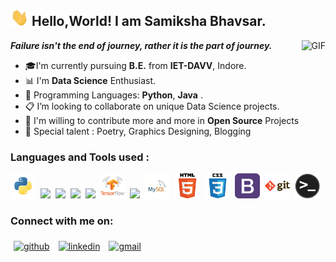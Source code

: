 <h2>
  <img alt="Hello" src="https://raw.githubusercontent.com/dev-akshat/archive/main/images/gifs/others/Hi.gif" width="29px"> 
  Hello,World! I am Samiksha Bhavsar.
</h2>

<img align = "right" height="200rem" alt="GIF" src="https://media4.giphy.com/media/RbDKaczqWovIugyJmW/200w.webp?cid=ecf05e47yrznhyd4w1cnwbe3hlilpmls3c0mrsymhdzmzp5z&rid=200w.webp" /></p>


***Failure isn't the end of journey, rather it is the part of journey.***


* :mortar_board:I'm currently pursuing **B.E.** from **IET-DAVV**, Indore.
* :bar_chart: I'm **Data Science** Enthusiast.
* :white_square_button: Programming Languages: **Python**, **Java**  .
* :clipboard: I’m looking to collaborate on unique Data Science projects.
* :mega: I'm willing to contribute more and more in **Open Source** Projects
* :gem: Special talent : Poetry, Graphics Designing, Blogging





### Languages and Tools used :

<code><img height="40" src="https://raw.githubusercontent.com/github/explore/80688e429a7d4ef2fca1e82350fe8e3517d3494d/topics/python/python.png"></code>&nbsp;
<code><img height="40" src="https://cdn4.iconfinder.com/data/icons/logos-and-brands/512/181_Java_logo_logos-512.png"></code>&nbsp;
<code><img height="40" src="https://th.bing.com/th/id/OIP.ONnEuk5TBe5M9ZU_UlmOwQAAAA?pid=ImgDet&rs=1"></code>&nbsp;
<code><img height="40" src="https://hadrienj.github.io/assets/images/icons/sklearn.png"></code>&nbsp;
<code><img height="40" src="https://python-tricks.com/wp-content/uploads/2019/11/numpy-logo-2-300x300.jpg"></code>&nbsp;
<code><img height="40" src="https://raw.githubusercontent.com/github/explore/80688e429a7d4ef2fca1e82350fe8e3517d3494d/topics/tensorflow/tensorflow.png"></code>&nbsp;
<code><img height="40" src="https://cdn.freebiesupply.com/logos/large/2x/flask-logo-png-transparent.png"></code>&nbsp;
<code><img height="40" src="https://raw.githubusercontent.com/github/explore/80688e429a7d4ef2fca1e82350fe8e3517d3494d/topics/mysql/mysql.png"></code>&nbsp;
<code><img height="40" src="https://raw.githubusercontent.com/github/explore/80688e429a7d4ef2fca1e82350fe8e3517d3494d/topics/html/html.png"></code>&nbsp;
<code><img height="40" src="https://raw.githubusercontent.com/github/explore/80688e429a7d4ef2fca1e82350fe8e3517d3494d/topics/css/css.png"></code>&nbsp;
<code><img height="40" src="https://raw.githubusercontent.com/github/explore/80688e429a7d4ef2fca1e82350fe8e3517d3494d/topics/bootstrap/bootstrap.png"></code>&nbsp;
<code><img height="40" src="https://raw.githubusercontent.com/github/explore/80688e429a7d4ef2fca1e82350fe8e3517d3494d/topics/git/git.png"></code>&nbsp;
<code><img height="40" src="https://raw.githubusercontent.com/github/explore/80688e429a7d4ef2fca1e82350fe8e3517d3494d/topics/terminal/terminal.png"></code>

### Connect with me on:
<p>
	<a href="https://github.com/SamikshaBhavsar"><img alt="github" width="8%" style="padding:5px" src="https://img.icons8.com/clouds/100/000000/github.png"/></a>
	<a href="https://www.linkedin.com/in/samiksha-bhavsar-33837417a"><img alt="linkedin" width="8%" style="padding:5px" src="https://img.icons8.com/clouds/100/000000/linkedin.png"/></a>
<a href="samikshabhavsar1999@gmail.com"><img alt="gmail" width="8%" style="padding:5px" src="https://img.icons8.com/clouds/100/000000/gmail.png"/></a>
</p>

<!--
![](https://komarev.com/ghpvc/?username=SamikshaBhavsar) --!>





